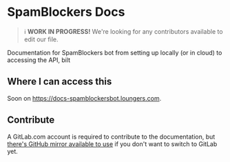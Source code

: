 # SpamBlockers Docs

> :information_source: **WORK IN PROGRESS!** We're looking for any contributors available to edit our file.

Documentation for SpamBlockers bot from setting up locally (or in cloud) to accessing the API, bilt

## Where I can access this

Soon on <https://docs-spamblockersbot.loungers.com>.

## Contribute

A GitLab.com account is required to contribute to the documentation, but [there's GitHub mirror available to use] if you
don't want to switch to GitLab yet.

[there's GitHub mirror available to use]: https://github.com/AndreiJirohHaliliDev2006/SpamBlockersBot-Docs
